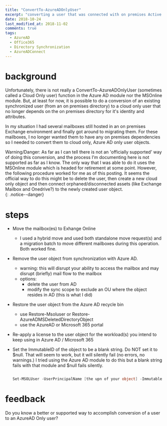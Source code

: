 ```yaml
---
title: "ConvertTo-AzureADOnlyUser"
excerpt: "converting a user that was connected with on premises Active Directory to be a stand alone cloud / Azure AD user"
date: 2018-10-24
last_modified_at: 2018-11-02
comments: true
tags:
  - AzureAD
  - Office365
  - Directory Synchronization
  - AzureADConnect
---
```


# background

Unfortunately, there is not really a ConvertTo-AzureADOnlyUser (sometimes called a Cloud Only user) function in the Azure AD module nor the MSOnline module.  But, at least for now, it is possible to do a conversion of an existing synchronized user (from an on premises directory) to a cloud only user that no longer depends on the on premises directory for it's identity and attributes.  

In my situation I had several mailboxes still hosted in an on premises Exchange environment and finally got around to migrating them.  For these mailboxes, I no longer wanted them to have any on premises dependencies so I needed to convert them to cloud only, Azure AD only user objects.  

Warning/Danger: As far as I can tell there is not an 'officially supported' way of doing this conversion, and the process I'm documenting here is not supported as far as I know. The only way that I was able to do it uses the MSOnline module which is headed for retirement at some point. However, the following procedure worked for me as of this posting.  It seems the official way to do this might be to delete the user, then create a new cloud only object and then connect orphaned/disconnected assets (like Exchange Mailbox and Onedrive?) to the newly created user object.  
{: .notice--danger}

# steps

- Move the mailbox(es) to Exhange Online
    - I used a hybrid move and used both standalone move request(s) and a migration batch to move different mailboxes during this operation.  Both worked fine.
- Remove the user object from synchronization with Azure AD.  
    - warning: this will disrupt your ability to access the mailbox and may disrupt (briefly) mail flow to the mailbox
    - options:
        - delete the user from AD
        - modify the sync scope to exclude an OU where the object resides in AD (this is what I did)
- Restore the user object from the Azure AD recycle bin
    - use Restore-Msoluser or Restore-AzureADMSDeletedDirectoryObject
    - use the AzureAD or Microsoft 365 portal
- Re-apply a license to the user object for the workload(s) you intend to keep using in Azure AD / Microsoft 365
- Set the ImmutableID of the object to be a blank string.  Do NOT set it to $null.  That will seem to work, but it will silently fail (no errors, no warnings.) I tried using the Azure AD module to do this but a blank string fails with that module and $null fails silently. 
  
    ```powershell

    Set-MSOLUser -UserPrincipalName [the upn of your object] -ImmutableID ''

    ```

# feedback

Do you know a better or supported way to accomplish conversion of a user to an AzureAD Only user?